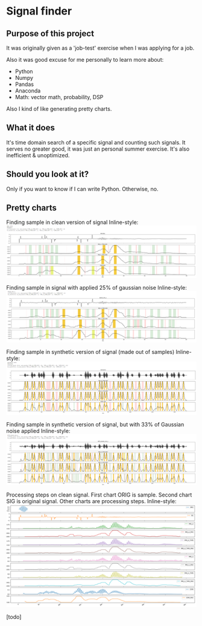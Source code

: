 # Signal finder

## Purpose of this project

It was originally given as a 'job-test' exercise when I was applying for a job. 

Also it was good excuse for me personally to learn more about:
* Python 
* Numpy
* Pandas
* Anaconda
* Math: vector math, probability, DSP

Also I kind of like generating pretty charts.

## What it does

It's time domain search of a specific signal and counting such signals. 
It serves no greater good, it was just an personal summer exercise. It's also inefficient & unoptimized.

## Should you look at it?

Only if you want to know if I can write Python. Otherwise, no.

## Pretty charts

Finding sample in clean version of signal
Inline-style: 
![alt text](https://github.com/viliwonka/sample-finder/blob/master/images/chart_1.PNG "Clean version of signal")

Finding sample in signal with applied 25% of gaussian noise
Inline-style: 
![alt text](https://github.com/viliwonka/sample-finder/blob/master/images/chart_2.PNG "Applied 25% gaussian noise")

Finding sample in synthetic version of signal (made out of samples)
Inline-style: 
![alt text](https://github.com/viliwonka/sample-finder/blob/master/images/chart_3.PNG "Clean synthetic signal")

Finding sample in synthetic version of signal, but with 33% of Gaussian noise applied
Inline-style: 
![alt text](https://github.com/viliwonka/sample-finder/blob/master/images/chart_4.PNG "Noised synthetic signal")

Processing steps on clean signal.
First chart ORIG is sample.
Second chart SIG is original signal.
Other charts are processing steps.
Inline-style: 
![alt text](https://github.com/viliwonka/sample-finder/blob/master/images/chart_5.PNG "Substeps")


[todo]